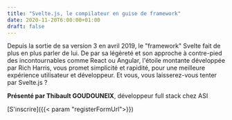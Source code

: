 ```yaml
---
title: "Svelte.js, le compilateur en guise de framework"
date: 2020-11-20T6:00:00+01:00
draft: false 
---
```


Depuis la sortie de sa version 3 en avril 2019, le "framework" Svelte fait de plus en plus parler de lui. De par sa légèreté et son approche à contre-pied des incontournables comme React ou Angular, l'étoile montante développée par Rich Harris, vous promet simplicité et rapidité, pour une meilleure expérience utilisateur et développeur. Et vous, vous laisserez-vous tenter par Svelte.js ?

**Présenté par Thibault GOUDOUNEIX**, développeur full stack chez ASI

[S'inscrire]({{< param "registerFormUrl">}})